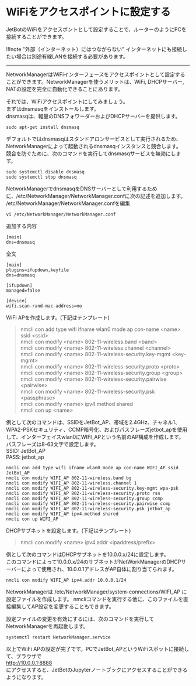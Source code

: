 # WiFiをアクセスポイントに設定する
JetBotのWiFiをアクセスポントとして設定することで、ルーターのようにPCを接続することができます。  

!!!note "外部（インターネット）にはつながらない"
	インターネットにも接続したい場合は別途有線LANを接続する必要があります。

<hr>
NetworkManagerはWiFiインターフェースをアクセスポイントとして設定することができます。NetworkManagerを使うメリットは、WiFi, DHCPサーバー,　NATの設定を完全に自動化できることにあります。

それでは、WiFiアクセスポイントにしてみましょう。  
まずはdnsmasqをインストールします。  
dnsmasqは、軽量のDNSフォワーダーおよびDHCPサーバーを提供します。  
```
sudo apt-get install dnsmasq
```

デフォルトではdnsmasqはスタンドアロンサービスとして実行されるため、NetworkManagerによって起動されるdnsmasqインスタンスと競合します。  
競合を防ぐために、次のコマンドを実行してdnsmasqサービスを無効にします。  
```
sudo systemctl disable dnsmasq
sudo systemctl stop dnsmasq
```

NetworkManagerでdnsmasqをDNSサーバーとして利用するために、/etc/NetworkManager/NetworkManager.confに次の記述を追加します。  
/etc/NetworkManager/NetworkManager.confを編集
```
vi /etc/NetworkManager/NetworkManager.conf
```
追加する内容
```
[main]
dns=dnsmasq
```
全文
```
[main]
plugins=ifupdown,keyfile
dns=dnsmasq

[ifupdown]
managed=false

[device]
wifi.scan-rand-mac-address=no
```

WiFi APを作成します。(下記はテンプレート)
> nmcli con add type wifi ifname wlan0 mode ap con-name &lt;name&gt; ssid &lt;ssid&gt;  
> nmcli con modify &lt;name&gt; 802-11-wireless.band &lt;band&gt;  
> nmcli con modify &lt;name&gt; 802-11-wireless.channel &lt;channel&gt;  
> nmcli con modify &lt;name&gt; 802-11-wireless-security.key-mgmt &lt;key-mgmt&gt;  
> nmcli con modify &lt;name&gt; 802-11-wireless-security.proto &lt;proto&gt;  
> nmcli con modify &lt;name&gt; 802-11-wireless-security.group &lt;group&gt;  
> nmcli con modify &lt;name&gt; 802-11-wireless-security.pairwise &lt;pairwise&gt;  
> nmcli con modify &lt;name&gt; 802-11-wireless-security.psk &lt;passphrase&gt;  
> nmcli con modify &lt;name&gt; ipv4.method shared  
> nmcli con up &lt;name&gt;  

例として次のコマンドは、SSIDをJetBot_AP、帯域を2.4GHz、チャネル1、WPA2-PSKセキュリティ、CCMP暗号化、およびパスフレーズjetbot_apを使用して、インターフェイスwlan0にWIFI_APという名前のAP構成を作成します。  
パスフレーズは8-63文字で設定します。  
SSID: JetBot_AP  
PASS: jetbot_ap  
```
nmcli con add type wifi ifname wlan0 mode ap con-name WIFI_AP ssid JetBot_AP
nmcli con modify WIFI_AP 802-11-wireless.band bg
nmcli con modify WIFI_AP 802-11-wireless.channel 1
nmcli con modify WIFI_AP 802-11-wireless-security.key-mgmt wpa-psk
nmcli con modify WIFI_AP 802-11-wireless-security.proto rsn
nmcli con modify WIFI_AP 802-11-wireless-security.group ccmp
nmcli con modify WIFI_AP 802-11-wireless-security.pairwise ccmp
nmcli con modify WIFI_AP 802-11-wireless-security.psk jetbot_ap
nmcli con modify WIFI_AP ipv4.method shared
nmcli con up WIFI_AP
```

DHCPサブネットを設定します。(下記はテンプレート)  
> nmcli con modify &lt;name&gt; ipv4.addr &lt;ipaddress/prefix&gt;  

例として次のコマンドはDHCPサブネットを10.0.0.x/24に設定します。  
このコマンドによって10.0.0.x/24のサブネットがNetWorkManagerのDHCPサーバーによって使用され、10.0.0.1アドレスがAP自体に割り当てられます。  
```
nmcli con modify WIFI_AP ipv4.addr 10.0.0.1/24
```

NetworkManagerは /etc/NetworkManager/system-connections/WIFI_AP に設定ファイルを作成します。
nmcliコマンドを実行する他に、このファイルを直接編集してAP設定を変更することもできます。

設定ファイルの変更を有効にするには、次のコマンドを実行してNetworkManagerを再起動します。
```
systemctl restart NetworkManager.service
```

以上でWiFi APの設定が完了です。PCでJetBot_APというWiFiスポットに接続して、ブラウザで  
http://10.0.0.1:8888  
にアクセスすると、JetBotのJupyterノートブックにアクセスすることができるようになります。

